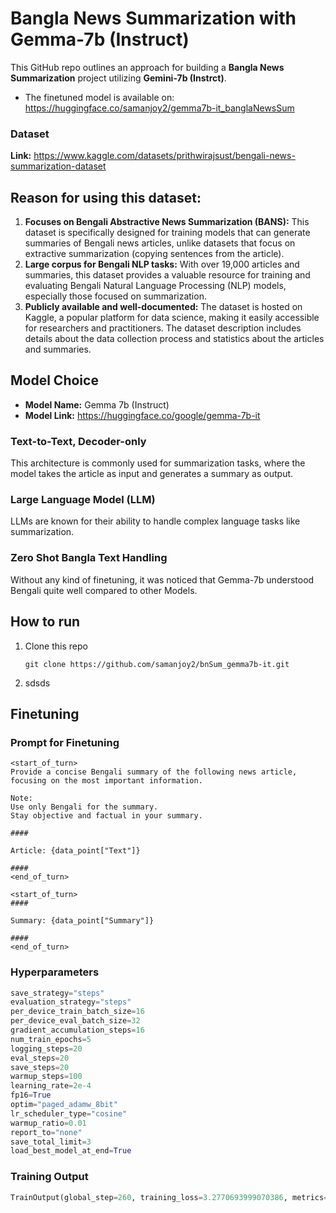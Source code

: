 # Bangla News Summarization with Gemma-7b (Instruct)

This GitHub repo outlines an approach for building a **Bangla News Summarization** project utilizing **Gemini-7b (Instrct)**.
* The finetuned model is available on: https://huggingface.co/samanjoy2/gemma7b-it_banglaNewsSum

### Dataset

**Link:** https://www.kaggle.com/datasets/prithwirajsust/bengali-news-summarization-dataset

## Reason for using this dataset:
1. **Focuses on Bengali Abstractive News Summarization (BANS):** This dataset is specifically designed for training models that can generate summaries of Bengali news articles, unlike datasets that focus on extractive summarization (copying sentences from the article).
2. **Large corpus for Bengali NLP tasks:** With over 19,000 articles and summaries, this dataset provides a valuable resource for training and evaluating Bengali Natural Language Processing (NLP) models, especially those focused on summarization.
3. **Publicly available and well-documented:** The dataset is hosted on Kaggle, a popular platform for data science, making it easily accessible for researchers and practitioners. The dataset description includes details about the data collection process and statistics about the articles and summaries.

## Model Choice
* **Model Name:** Gemma 7b (Instruct)
* **Model Link:** https://huggingface.co/google/gemma-7b-it

### Text-to-Text, Decoder-only
This architecture is commonly used for summarization tasks, where the model takes the article as input and generates a summary as output.
### Large Language Model (LLM)
LLMs are known for their ability to handle complex language tasks like summarization.
### Zero Shot Bangla Text Handling
Without any kind of finetuning, it was noticed that Gemma-7b understood Bengali quite well compared to other Models.

## How to run
1. Clone this repo
   ```
   git clone https://github.com/samanjoy2/bnSum_gemma7b-it.git
   ```
2. sdsds


## Finetuning
### Prompt for Finetuning
```
<start_of_turn>
Provide a concise Bengali summary of the following news article, focusing on the most important information. 

Note:
Use only Bengali for the summary.
Stay objective and factual in your summary.

####

Article: {data_point["Text"]}

####
<end_of_turn>

<start_of_turn>
####

Summary: {data_point["Summary"]} 

####
<end_of_turn>
```

### Hyperparameters
``` python
save_strategy="steps"
evaluation_strategy="steps"
per_device_train_batch_size=16
per_device_eval_batch_size=32
gradient_accumulation_steps=16
num_train_epochs=5
logging_steps=20
eval_steps=20
save_steps=20
warmup_steps=100
learning_rate=2e-4
fp16=True
optim="paged_adamw_8bit"
lr_scheduler_type="cosine"
warmup_ratio=0.01
report_to="none"
save_total_limit=3
load_best_model_at_end=True
```

### Training Output

``` python
TrainOutput(global_step=260, training_loss=3.2770693999070386, metrics={'train_runtime': 16852.8414, 'train_samples_per_second': 3.966, 'train_steps_per_second': 0.015, 'total_flos': 7.048804415292273e+17, 'train_loss': 3.2770693999070386, 'epoch': 4.98})
```
